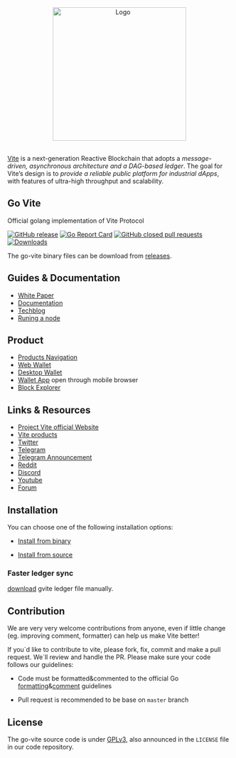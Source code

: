 <div align="center">
    <img src="https://github.com/vitelabs/doc.vite.org/blob/master/docs/.vuepress/public/logo_black.svg" alt="Logo" width='300px' height='auto'/>
</div>

<br />

[Vite](https://vite.org) is a next-generation Reactive Blockchain that adopts a _message-driven, asynchronous architecture and a DAG-based ledger_.
The goal for Vite’s design is to _provide a reliable public platform for industrial dApps_, with features of ultra-high throughput and scalability.

## Go Vite

Official golang implementation of Vite Protocol

[![GitHub release](https://img.shields.io/github/release/vitelabs/go-vite.svg)](https://github.com/vitelabs/go-vite/releases)
[![Go Report Card](https://goreportcard.com/badge/github.com/vitelabs/go-vite)](https://goreportcard.com/report/github.com/vitelabs/go-vite)
[![GitHub closed pull requests](https://img.shields.io/github/issues-pr-closed/vitelabs/go-vite.svg)](https://github.com/vitelabs/go-vite/pulls)
[![Downloads](https://img.shields.io/github/downloads/vitelabs/go-vite/total.svg)](https://github.com/vitelabs/go-vite/releases)


The go-vite binary files can be download from [releases](https://github.com/vitelabs/go-vite/releases).


## Guides & Documentation
   * [White Paper](https://github.com/vitelabs/whitepaper/blob/master/vite_en.pdf)
   * [Documentation](https://docs.vite.org/go-vite/)
   * [Techblog](https://docs.vite.org/go-vite/articles/)
   * [Runing a node](https://vite.wiki/tutorial/node/install.html)
   

## Product
   * [Products Navigation](https://vite.net)
   * [Web Wallet](https://wallet.vite.net)
   * [Desktop Wallet](https://github.com/vitelabs/vite-wallet)
   * [Wallet App](https://app.vite.net) open through mobile browser
   * [Block Explorer](https://vitescan.io/)
   
## Links & Resources
   * [Project Vite official Website](https://www.vite.org/)
   * [Vite products](https://vite.net)
   * [Twitter](https://twitter.com/vitelabs)
   * [Telegram](https://t.me/vite_en)
   * [Telegram Announcement](https://t.me/vite_ann)
   * [Reddit](https://www.reddit.com/r/vitelabs)
   * [Discord](https://discordapp.com/invite/CsVY76q)
   * [Youtube](https://www.youtube.com/channel/UC8qft2rEzBnP9yJOGdsJBVg)
   * [Forum](https://forum.vite.net/)


## Installation

You can choose one of the following installation options:

- [Install from binary](https://docs.vite.org/go-vite/tutorial/node/install.html#install-from-binary)

- [Install from source](https://docs.vite.org/go-vite/tutorial/node/install.html#install-from-source)

### Faster ledger sync

[download](ledger_snapshot.md) gvite ledger file manually.

## Contribution

We are very very welcome contributions from anyone, even if little change (eg. improving comment, formatter) can help us make Vite better!

If you\`d like to contribute to vite, please fork, fix, commit and make a pull request. We\`ll review and handle the PR. Please 
make sure your code follows our guidelines:

- Code must be formatted&commented to the official Go [formatting](https://golang.org/doc/effective_go.html#formatting)&[comment](https://golang.org/doc/effective_go.html#commentary) guidelines

- Pull request is recommended to be base on `master` branch



## License

The go-vite source code is under [GPLv3](https://www.gnu.org/licenses/gpl-3.0.html), also announced in the `LICENSE` file
in our code repository.
